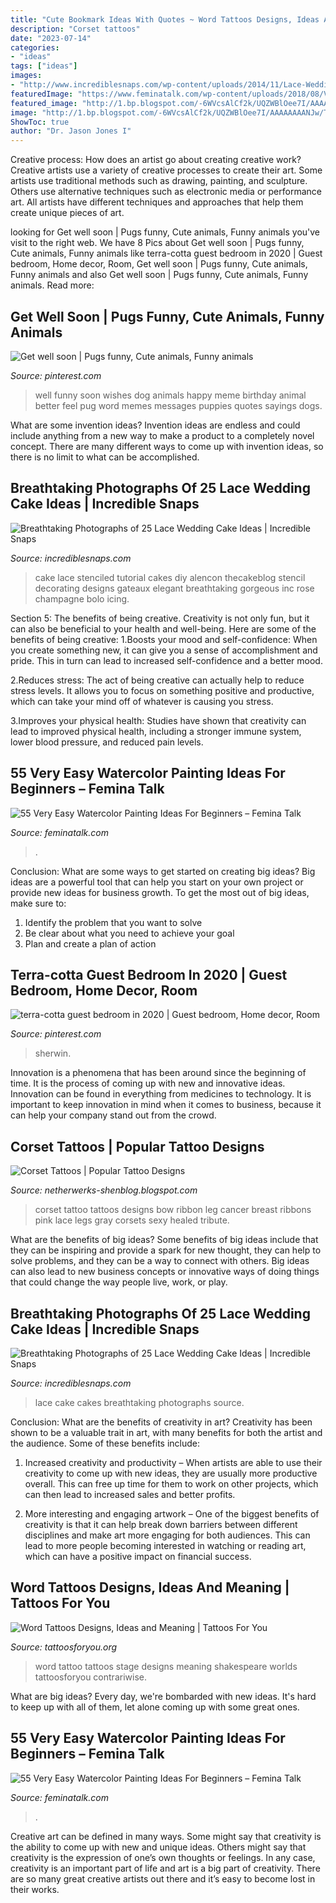 ```yaml
---
title: "Cute Bookmark Ideas With Quotes ~ Word Tattoos Designs, Ideas And Meaning"
description: "Corset tattoos"
date: "2023-07-14"
categories:
- "ideas"
tags: ["ideas"]
images:
- "http://www.incrediblesnaps.com/wp-content/uploads/2014/11/Lace-Wedding-Cakes-12.jpg"
featuredImage: "https://www.feminatalk.com/wp-content/uploads/2018/08/Very-Easy-Watercolor-Painting-Ideas-for-beginners00012.jpg"
featured_image: "http://1.bp.blogspot.com/-6WVcsAlCf2k/UQZWBlOee7I/AAAAAAAANJw/TxtKuyVKbfc/s1600/Healed-Corset-Bow-Tattoo-s-on-my-legs-tattoo-96454.jpeg"
image: "http://1.bp.blogspot.com/-6WVcsAlCf2k/UQZWBlOee7I/AAAAAAAANJw/TxtKuyVKbfc/s1600/Healed-Corset-Bow-Tattoo-s-on-my-legs-tattoo-96454.jpeg"
ShowToc: true
author: "Dr. Jason Jones I"
---
```



Creative process: How does an artist go about creating creative work?
Creative artists use a variety of creative processes to create their art. Some artists use traditional methods such as drawing, painting, and sculpture. Others use alternative techniques such as electronic media or performance art. All artists have different techniques and approaches that help them create unique pieces of art.

	

		
looking for Get well soon | Pugs funny, Cute animals, Funny animals you've visit to the right web. We have 8 Pics about Get well soon | Pugs funny, Cute animals, Funny animals like terra-cotta guest bedroom in 2020 | Guest bedroom, Home decor, Room, Get well soon | Pugs funny, Cute animals, Funny animals and also Get well soon | Pugs funny, Cute animals, Funny animals. Read more:
		
    
## Get Well Soon | Pugs Funny, Cute Animals, Funny Animals

<img loading=lazy src="https://i.pinimg.com/736x/41/8e/70/418e7037d35e9891b769f2ed97ba77ad--get-well-wishes-funny-sayings.jpg" onerror="this.onerror=null;this.src='https://tse4.mm.bing.net/th?id=OIP.WaR-elkRsWwcfYSSOy8wEAAAAA&amp;pid=15.1';" alt="Get well soon | Pugs funny, Cute animals, Funny animals">

_Source: pinterest.com_

>well funny soon wishes dog animals happy meme birthday animal better feel pug word memes messages puppies quotes sayings dogs. 

	

What are some invention ideas?
Invention ideas are endless and could include anything from a new way to make a product to a completely novel concept. There are many different ways to come up with invention ideas, so there is no limit to what can be accomplished.

    
## Breathtaking Photographs Of 25 Lace Wedding Cake Ideas | Incredible Snaps

<img loading=lazy src="http://www.incrediblesnaps.com/wp-content/uploads/2014/11/Lace-Wedding-Cakes-1.jpg" onerror="this.onerror=null;this.src='https://tse4.mm.bing.net/th?id=OIP.ujGnupkaU0XBFtD1XfV9IgHaLE&amp;pid=15.1';" alt="Breathtaking Photographs of 25 Lace Wedding Cake Ideas | Incredible Snaps">

_Source: incrediblesnaps.com_

>cake lace stenciled tutorial cakes diy alencon thecakeblog stencil decorating designs gateaux elegant breathtaking gorgeous inc rose champagne bolo icing. 

	

Section 5: The benefits of being creative.
Creativity is not only fun, but it can also be beneficial to your health and well-being. Here are some of the benefits of being creative:
1.Boosts your mood and self-confidence: When you create something new, it can give you a sense of accomplishment and pride. This in turn can lead to increased self-confidence and a better mood.

2.Reduces stress: The act of being creative can actually help to reduce stress levels. It allows you to focus on something positive and productive, which can take your mind off of whatever is causing you stress.

3.Improves your physical health: Studies have shown that creativity can lead to improved physical health, including a stronger immune system, lower blood pressure, and reduced pain levels.


    
## 55 Very Easy Watercolor Painting Ideas For Beginners – Femina Talk

<img loading=lazy src="https://www.feminatalk.com/wp-content/uploads/2018/08/Very-Easy-Watercolor-Painting-Ideas-for-beginners00012.jpg" onerror="this.onerror=null;this.src='https://tse1.mm.bing.net/th?id=OIP.xVZTKcQQwhbMDw9A0d1K6gHaKe&amp;pid=15.1';" alt="55 Very Easy Watercolor Painting Ideas For Beginners – Femina Talk">

_Source: feminatalk.com_

>. 

	

Conclusion: What are some ways to get started on creating big ideas?
Big ideas are a powerful tool that can help you start on your own project or provide new ideas for business growth. To get the most out of big ideas, make sure to:
1. Identify the problem that you want to solve
2. Be clear about what you need to achieve your goal
3. Plan and create a plan of action

    
## Terra-cotta Guest Bedroom In 2020 | Guest Bedroom, Home Decor, Room

<img loading=lazy src="https://i.pinimg.com/736x/37/99/bc/3799bc652a8344a0e0930e26a9c98407.jpg" onerror="this.onerror=null;this.src='https://tse4.mm.bing.net/th?id=OIP.YTWDG7sc3PLxsNuQtmnBRgHaJ3&amp;pid=15.1';" alt="terra-cotta guest bedroom in 2020 | Guest bedroom, Home decor, Room">

_Source: pinterest.com_

>sherwin. 

	

Innovation is a phenomena that has been around since the beginning of time. It is the process of coming up with new and innovative ideas. Innovation can be found in everything from medicines to technology. It is important to keep innovation in mind when it comes to business, because it can help your company stand out from the crowd.

    
## Corset Tattoos | Popular Tattoo Designs

<img loading=lazy src="http://1.bp.blogspot.com/-6WVcsAlCf2k/UQZWBlOee7I/AAAAAAAANJw/TxtKuyVKbfc/s1600/Healed-Corset-Bow-Tattoo-s-on-my-legs-tattoo-96454.jpeg" onerror="this.onerror=null;this.src='https://tse4.mm.bing.net/th?id=OIP.B-G85b9Py9XW_noHwrnRywHaM6&amp;pid=15.1';" alt="Corset Tattoos | Popular Tattoo Designs">

_Source: netherwerks-shenblog.blogspot.com_

>corset tattoo tattoos designs bow ribbon leg cancer breast ribbons pink lace legs gray corsets sexy healed tribute. 

	

What are the benefits of big ideas?
Some benefits of big ideas include that they can be inspiring and provide a spark for new thought, they can help to solve problems, and they can be a way to connect with others. Big ideas can also lead to new business concepts or innovative ways of doing things that could change the way people live, work, or play.

    
## Breathtaking Photographs Of 25 Lace Wedding Cake Ideas | Incredible Snaps

<img loading=lazy src="http://www.incrediblesnaps.com/wp-content/uploads/2014/11/Lace-Wedding-Cakes-12.jpg" onerror="this.onerror=null;this.src='https://tse3.mm.bing.net/th?id=OIP.f7wrsKiX5MTMbRdXOkDx4QHaO5&amp;pid=15.1';" alt="Breathtaking Photographs of 25 Lace Wedding Cake Ideas | Incredible Snaps">

_Source: incrediblesnaps.com_

>lace cake cakes breathtaking photographs source. 

	

Conclusion: What are the benefits of creativity in art?
Creativity has been shown to be a valuable trait in art, with many benefits for both the artist and the audience. Some of these benefits include:
1. Increased creativity and productivity – When artists are able to use their creativity to come up with new ideas, they are usually more productive overall. This can free up time for them to work on other projects, which can then lead to increased sales and better profits.

2. More interesting and engaging artwork – One of the biggest benefits of creativity is that it can help break down barriers between different disciplines and make art more engaging for both audiences. This can lead to more people becoming interested in watching or reading art, which can have a positive impact on financial success.


    
## Word Tattoos Designs, Ideas And Meaning | Tattoos For You

<img loading=lazy src="http://www.tattoosforyou.org/wp-content/uploads/2013/09/Word-Tattoo-768x1024.jpg" onerror="this.onerror=null;this.src='https://tse4.mm.bing.net/th?id=OIP.a9B56tqR48Ijfq0lV76OYgHaJ4&amp;pid=15.1';" alt="Word Tattoos Designs, Ideas and Meaning | Tattoos For You">

_Source: tattoosforyou.org_

>word tattoo tattoos stage designs meaning shakespeare worlds tattoosforyou contrariwise. 

	

What are big ideas?
Every day, we're bombarded with new ideas. It's hard to keep up with all of them, let alone coming up with some great ones.

    
## 55 Very Easy Watercolor Painting Ideas For Beginners – Femina Talk

<img loading=lazy src="https://www.feminatalk.com/wp-content/uploads/2018/08/Very-Easy-Watercolor-Painting-Ideas-for-beginners00008.jpg" onerror="this.onerror=null;this.src='https://tse1.mm.bing.net/th?id=OIP.AH5tUitEWk5hzo9oxVb3bAHaJL&amp;pid=15.1';" alt="55 Very Easy Watercolor Painting Ideas For Beginners – Femina Talk">

_Source: feminatalk.com_

>. 

	

Creative art can be defined in many ways. Some might say that creativity is the ability to come up with new and unique ideas. Others might say that creativity is the expression of one’s own thoughts or feelings. In any case, creativity is an important part of life and art is a big part of creativity. There are so many great creative artists out there and it’s easy to become lost in their works.

